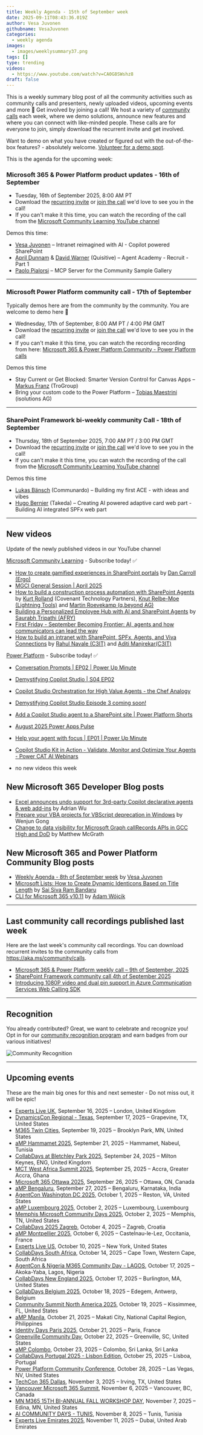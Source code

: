 ```yaml
---
title: Weekly Agenda - 15th of September week
date: 2025-09-11T08:43:36.019Z
author: Vesa Juvonen
githubname: VesaJuvonen
categories:
  - weekly agenda
images:
  - images/weeklysummary37.png
tags: []
type: trending
videos:
  - https://www.youtube.com/watch?v=CA0G8SWshz8
draft: false
---
```


This is a weekly summary blog post of all the community activities such as community calls and presenters, newly uploaded videos, upcoming events and more 🚀
Get involved by joining a call! We host a variety of [community calls](https://aka.ms/community/calls) each week, where we demo solutions, announce new features and where you can connect with like-minded people. These calls are for everyone to join, simply download the recurrent invite and get involved. 

Want to demo on what you have created or figured out with the out-of-the-box features? - absolutely welcome. [Volunteer for a demo spot](https://aka.ms/community/request/demo).

This is the agenda for the upcoming week:

### Microsoft 365 & Power Platform product updates - 16th of September

* Tuesday, 16th of September 2025, 8:00 AM PT  
* Download the [recurring invite](https://aka.ms/m365-dev-call) or [join the call](https://aka.ms/m365-dev-call-join) we'd love to see you in the call!
* If you can't make it this time, you can watch the recording of the call from the [Microsoft Community Learning YouTube channel](https://www.youtube.com/playlist?list=PLR9nK3mnD-OUQOW86tT5dkCRQAVGY7DlH)

Demos this time:

* [Vesa Juvonen](https://www.linkedin.com/in/vesajuvonen/) – Intranet reimagined with AI - Copilot powered SharePoint
* [April Dunnam](https://www.linkedin.com/in/aprildunnam/) & [David Warner](https://www.linkedin.com/in/davidwarnerii/) (Quisitive) – Agent Academy - Recruit - Part 1
* [Paolo Pialorsi](https://www.linkedin.com/in/paolopialorsi/) – MCP Server for the Community Sample Gallery

---

### Microsoft Power Platform community call  - 17th of September

Typically demos here are from the community by the community. You are welcome to demo here 👋

* Wednesday, 17th of September, 8:00 AM PT / 4:00 PM GMT
* Download the [recurring invite](https://aka.ms/powerplatformcommunitycall) or [join the call](https://aka.ms/PowerPlatformMonthlyCall) we'd love to see you in the call!
* If you can't make it this time, you can watch the recording recording from here: [Microsoft 365 & Power Platform Community - Power Platform calls](https://www.youtube.com/watch?v=qLM6MChvrOk&list=PLR9nK3mnD-OVHNx67Q2Uxe7wodTnjHguz)

Demos this time

* Stay Current or Get Blocked: Smarter Version Control for Canvas Apps – [Markus Franz](https://www.linkedin.com/in/markus-franz-435759278/) (TroGroup)
* Bring your custom code to the Power Platform – [Tobias Maestrini](https://www.linkedin.com/in/tobiasmaestrini/) (isolutions AG)

---

### SharePoint Framework bi-weekly community Call - 18th of September

* Thursday, 18th of September 2025, 7:00 AM PT / 3:00 PM GMT
* Download the [recurring invite](https://aka.ms/spdev-spfx-call) or [join the call](https://aka.ms/spdev-spfx-call-join) we'd love to see you in the call!
* If you can't make it this time, you can watch the recording of the call from the [Microsoft Community Learning YouTube channel](https://www.youtube.com/watch?v=gAqUr9wa2_0&list=PLR9nK3mnD-OURfm5Ypu-wK52cxBv_gXCA)


Demos this time

* [Lukas Bänsch](https://www.linkedin.com/in/lukas-b%C3%A4nsch-322610104/) (Communardo) – Building my first ACE - with ideas and vibes
* [Hugo Bernier](https://www.linkedin.com/in/bernierh/) (Takeda) – Creating AI powered adaptive card web part - Building AI integrated SPFx web part

---

## New videos 

Update of the newly published videos in our YouTube channel 


[Microsoft Community Learning](https://www.youtube.com/@MicrosoftCommunityLearning) - Subscribe today! ✅

* [How to create gamified experiences in SharePoint portals](https://www.youtube.com/watch?v=0xh4N-DUaOw) by [Dan Carroll​ (Ergo)​](https://www.linkedin.com/in/daniel-carroll-6488aa39/)
* [MGCI General Session | April 2025](https://www.youtube.com/watch?v=SqThfPn2f-8)
* [How to build a construction process automation with SharePoint Agents](https://www.youtube.com/watch?v=7Rq478Cj_bY) by [Kurt Rolland](https://www.linkedin.com/in/krolland/) (Covenant Technology Partners), [Knut Relbe-Moe (Lightning Tools)​](https://www.linkedin.com/in/knutrelbemoe/) and [Martin Roevekamp (q.beyond AG)​](https://www.linkedin.com/in/martin-roevekamp/)
* [Building a Personalized Employee Hub with AI and SharePoint Agents](https://www.youtube.com/watch?v=1psU7pQvBrI) by [Saurabh Tripathi (AFRY)​](https://www.linkedin.com/in/saurabh/)
* [First Friday - September Becoming Frontier: AI, agents and how communicators can lead the way](https://www.youtube.com/watch?v=Uw5uaKGhzMg)
* [How to build an intranet with SharePoint, SPFx, Agents, and Viva Connections](https://www.youtube.com/watch?v=oWT6DtP5ZY4) by [Rahul Navale​ (C3IT)​](https://www.linkedin.com/in/rahul/) and [Aditi Manjrekar​ (C3IT)​](https://www.linkedin.com/in/aditi/)

[Power Platform](https://www.youtube.com/@mspowerplatform) - Subscribe today! ✅

* [Conversation Prompts | EP02 | Power Up Minute](https://www.youtube.com/watch?v=Kbt3wZCD090)
* [Demystifying Copilot Studio | S04 EP02](https://www.youtube.com/watch?v=tSRr-7TyV14)
* [Copilot Studio Orchestration for High Value Agents - the Chef Analogy](https://www.youtube.com/watch?v=ADD_LINK_HERE)
* [Demystifying Copilot Studio Episode 3 coming soon!](https://www.youtube.com/watch?v=ADD_LINK_HERE)
* [Add a Copilot Studio agent to a SharePoint site | Power Platform Shorts](https://www.youtube.com/watch?v=ADD_LINK_HERE)
* [August 2025 Power Apps Pulse](https://www.youtube.com/watch?v=ADD_LINK_HERE)
* [Help your agent with focus | EP01 | Power Up Minute](https://www.youtube.com/watch?v=ADD_LINK_HERE)
* [Copilot Studio Kit in Action - Validate, Monitor and Optimize Your Agents - Power CAT AI Webinars](https://www.youtube.com/watch?v=ADD_LINK_HERE)


* no new videos this week

## New Microsoft 365 Developer Blog posts

* [Excel announces undo support for 3rd-party Copilot declarative agents & web add-ins](https://devblogs.microsoft.com/microsoft365dev/excel-announces-undo-support-for-3rd-party-copilot-declarative-agents-web-add-ins/) by Adrian Wu
* [Prepare your VBA projects for VBScript deprecation in Windows](https://devblogs.microsoft.com/microsoft365dev/how-to-prepare-vba-projects-for-vbscript-deprecation/) by Wenjun Gong
* [Change to data visibility for Microsoft Graph callRecords APIs in GCC High and DoD](https://devblogs.microsoft.com/microsoft365dev/change-to-data-visibility-for-microsoft-graph-callrecords-apis-in-gcc-high-and-dod/) by Matthew McGrath

## New Microsoft 365 and Power Platform Community Blog posts

* [Weekly Agenda - 8th of September week](https://pnp.github.io/blog/weekly-agenda/25-09-08/) by [Vesa Juvonen](https://github.com/VesaJuvonen/)
* [Microsoft Lists: How to Create Dynamic Identicons Based on Title Length](https://pnp.github.io/blog/post/how-to-create-dynamic-identicons-based-on-title-length/) by [Sai Siva Ram Bandaru](https://github.com/saiiiiiii/)
* [CLI for Microsoft 365 v10.11](https://pnp.github.io/blog/cli-for-microsoft-365/cli-for-microsoft-365-v10-11/) by [Adam Wójcik](https://github.com/adam-it/)

---

## Last community call recordings published last week

Here are the last week's community call recordings. You can download recurrent invites to the community calls from https://aka.ms/community/calls.

* [Microsoft 365 & Power Platform weekly call – 9th of September, 2025](https://www.youtube.com/watch?v=iZCiGNQTWKI)
* [SharePoint Framework community call 4th of September 2025](https://www.youtube.com/watch?v=Tv-vgqreTtc)
* [Introducing 1080P video and dual pin support in Azure Communication Services Web Calling SDK](https://www.youtube.com/watch?v=PFR8taIkIJk)

---

## Recognition

You already contributed? Great, we want to celebrate and recognize you! Opt in for our [community recognition program](https://pnp.github.io/recognitionprogram/) and earn badges from our various initiatives! 

![Community Recognition](../images/community-recognition-2025.png)

---

## Upcoming events

These are the main big ones for this and next semester - Do not miss out, it will be epic!

* [Experts Live UK](https://www.communitydays.org/event/2025-09-16/experts-live-uk), September 16, 2025 – London, United Kingdom
* [DynamicsCon Regional - Texas](https://www.communitydays.org/event/2025-09-17/dynamicscon-regional-texas), September 17, 2025 – Grapevine, TX, United States
* [M365 Twin Cities](https://www.communitydays.org/event/2025-09-19/m365-twin-cities), September 19, 2025 – Brooklyn Park, MN, United States
* [aMP Hammamet 2025](https://www.communitydays.org/event/2025-09-21/amp-hammamet-2025), September 21, 2025 – Hammamet, Nabeul, Tunisia
* [CollabDays at Bletchley Park 2025](https://www.communitydays.org/event/2025-09-24/collabdays-at-bletchley-park-2025), September 24, 2025 – Milton Keynes, ENG, United Kingdom
* [MCT West Africa Summit 2025](https://www.communitydays.org/event/2025-09-25/mct-west-africa-summit-2025), September 25, 2025 – Accra, Greater Accra, Ghana
* [Microsoft 365 Ottawa 2025](https://www.communitydays.org/event/2025-09-26/microsoft-365-ottawa-2025), September 26, 2025 – Ottawa, ON, Canada
* [aMP Bengaluru](https://www.communitydays.org/event/2025-09-27/amp-bengaluru), September 27, 2025 – Bengaluru, Karnataka, India
* [AgentCon Washington DC 2025](https://www.communitydays.org/event/2025-10-01/agentcon-washington-dc-2025), October 1, 2025 – Reston, VA, United States
* [aMP Luxembourg 2025](https://www.communitydays.org/event/2025-10-02/amp-luxembourg-2025), October 2, 2025 – Luxembourg, Luxembourg
* [Memphis Microsoft Community Days 2025](https://www.communitydays.org/event/2025-10-02/memphis-microsoft-community-days-2025), October 2, 2025 – Memphis, TN, United States
* [CollabDays 2025 Zagreb](https://www.communitydays.org/event/2025-10-04/collabdays-2025-zagreb), October 4, 2025 – Zagreb, Croatia
* [aMP Montpellier 2025](https://www.communitydays.org/event/2025-10-06/amp-montpellier-2025), October 6, 2025 – Castelnau-le-Lez, Occitania, France
* [Experts Live US](https://www.communitydays.org/event/2025-10-10/experts-live-us), October 10, 2025 – New York, United States
* [CollabDays South Africa](https://www.communitydays.org/event/2025-10-14/collabdays-south-africa), October 14, 2025 – Cape Town, Western Cape, South Africa
* [AgentCon & Nigeria M365 Community Day - LAGOS](https://www.communitydays.org/event/2025-10-17/agentcon-and-nigeria-m365-community-day-lagos), October 17, 2025 – Akoka-Yaba, Lagos, Nigeria
* [CollabDays New England 2025](https://www.communitydays.org/event/2025-10-17/collabdays-new-england-2025), October 17, 2025 – Burlington, MA, United States
* [CollabDays Belgium 2025](https://www.communitydays.org/event/2025-10-18/collabdays-belgium-2025), October 18, 2025 – Edegem, Antwerp, Belgium
* [Community Summit North America 2025](https://www.communitydays.org/event/2025-10-19/community-summit-north-america-2025), October 19, 2025 – Kissimmee, FL, United States
* [aMP Manila](https://www.communitydays.org/event/2025-10-21/amp-manila), October 21, 2025 – Makati City, National Capital Region, Philippines
* [Identity Days Paris 2025](https://www.communitydays.org/event/2025-10-21/identity-days-paris-2025), October 21, 2025 – Paris, France
* [Greenville Community Day](https://www.communitydays.org/event/2025-10-22/greenville-community-day), October 22, 2025 – Greenville, SC, United States
* [aMP Colombo](https://www.communitydays.org/event/2025-10-23/amp-colombo), October 23, 2025 – Colombo, Sri Lanka, Sri Lanka
* [CollabDays Portugal 2025 - Lisbon Edition](https://www.communitydays.org/event/2025-10-25/collabdays-portugal-2025-lisbon-edition), October 25, 2025 – Lisboa, Portugal
* [Power Platform Community Conference](https://www.communitydays.org/event/2025-10-28/power-platform-community-conference), October 28, 2025 – Las Vegas, NV, United States
* [TechCon 365 Dallas](https://www.communitydays.org/event/2025-11-03/techcon-365-dallas), November 3, 2025 – Irving, TX, United States
* [Vancouver Microsoft 365 Summit](https://www.communitydays.org/event/2025-11-06/vancouver-microsoft-365-summit), November 6, 2025 – Vancouver, BC, Canada
* [MN M365 15TH BI-ANNUAL FALL WORKSHOP DAY](https://www.communitydays.org/event/2025-11-07/mn-m365-15th-bi-annual-fall-workshop-day), November 7, 2025 – Edina, MN, United States
* [AI COMMUNITY DAYS - TUNIS](https://www.communitydays.org/event/2025-11-08/ai-community-days-tunis), November 8, 2025 – Tunis, Tunisia
* [Experts Live Emirates 2025](https://www.communitydays.org/event/2025-11-11/experts-live-emirates-2025), November 11, 2025 – Dubai, United Arab Emirates
